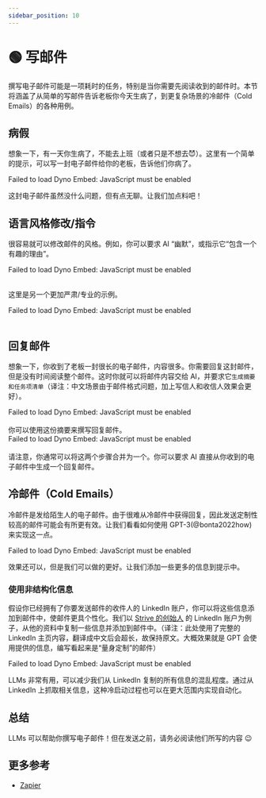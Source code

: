 ```yaml
---
sidebar_position: 10
---
```


# 🟢 写邮件

撰写电子邮件可能是一项耗时的任务，特别是当你需要先阅读收到的邮件时。本节将涵盖了从简单的写邮件告诉老板你今天生病了，到更复杂场景的冷邮件（Cold Emails）的各种用例。

## 病假

想象一下，有一天你生病了，不能去上班（或者只是不想去😈）。这里有一个简单的提示，可以写一封电子邮件给你的老板，告诉他们你病了。

<div trydyno-embed="" openai-model="text-davinci-003" initial-prompt="我的名字：克洛丝\n老板的名字：凯尔希\n\n写一封电子邮件给我的老板，告诉他我今天因为生病不能上班。" initial-response="亲爱的凯尔希：\n\n我是克洛丝，我是你的员工。我很抱歉地通知你，我今天因为生病不能上班。\n\n我昨晚感觉不舒服，今天早上我去看了医生，他诊断我得了感冒。他建议我休息几天，所以我不能上班。\n\n我会尽快恢复健康，并尽快回到工作岗位。如果你需要任何其他信息，请随时联系我。\n\n谢谢！\n\n克洛丝" max-tokens="512" box-rows="8" model-temp="0" top-p="0">
    <noscript>Failed to load Dyno Embed: JavaScript must be enabled</noscript>
</div>

这封电子邮件虽然没什么问题，但有点无聊。让我们加点料吧！

## 语言风格修改/指令

很容易就可以修改邮件的风格。例如，你可以要求 AI “幽默”，或指示它“包含一个有趣的理由”。

<div trydyno-embed="" openai-model="text-davinci-003" initial-prompt="我的名字：克洛丝\n老板的名字：凯尔希\n\n写一封电子邮件给我的老板，告诉他我今天因为生病不能上班。\n请简洁幽默，包含一个有趣的理由：" initial-response="亲爱的凯尔希：\n\n很遗憾，我今天不能来上班。原因是我昨晚在外面做完一个任务，结果回到家后发现变成了一只猫！这可能是一种古老的魔法，但可怕的是它会让我感冒，所以我必须休息一天才能恢复健康。\n\n我会尽快完成我的工作，并尽力赶上时间表。祝你今天一切顺利！\n\n最真诚的问候，\n\n克洛丝" max-tokens="512" box-rows="10" model-temp="0.7" top-p="1">
    <noscript>Failed to load Dyno Embed: JavaScript must be enabled</noscript>
</div>
<br/>

这里是另一个更加严肃/专业的示例。

<div trydyno-embed="" openai-model="text-davinci-003" initial-prompt="我的名字：克洛丝\n老板的名字：凯尔希\n\n写一封严肃、专业的电子邮件给我的老板，告诉他我今天因为生病不能上班。请简洁明了：" initial-response="尊敬的凯尔希先生：\n\n我是克洛丝，很抱歉地通知您，我今天因为生病不能上班。我会尽快恢复健康，并尽快回到工作岗位。\n\n谢谢您的理解，\n\n克洛丝" max-tokens="512" box-rows="8" model-temp="0" top-p="0">
    <noscript>Failed to load Dyno Embed: JavaScript must be enabled</noscript>
</div>
<br/>

## 回复邮件

想象一下，你收到了老板一封很长的电子邮件，内容很多。你需要回复这封邮件，但是没有时间阅读整个邮件。这时你就可以将邮件内容交给 AI，并要求它`生成摘要和任务项清单`（译注：中文场景由于邮件格式问题，加上写信人和收信人效果会更好）。

<div trydyno-embed="" openai-model="text-davinci-003" initial-prompt="尊敬的克洛丝，\n\n希望你一切都好。我写信给你，向你提供我们公司的一些新消息，并请求你协助解决你所开发的软件的用户界面(UI)问题。\n\n正如你所知，我们公司一直致力于为客户提供用户友好的体验，我们已经确定了软件UI方面的一些问题。具体来说，我们收到了用户的反馈，他们发现访问某些功能很困难，并且UI不够直观。\n\n我们需要你的帮助来解决这些问题并改善软件的UI。这可能涉及对UI的布局、设计或功能进行更改。我们相信，你在软件开发方面的专业知识和对软件的熟悉将使你成为帮助我们完成这项任务的理想人选。\n\n如果你需要任何额外的资源或支持来完成这项任务，请不要犹豫告诉我。此外，如果你能够提供一个预计修改完成时间的估计，我会非常感激。\n\n如果你有任何问题或需要进一步的澄清，请不要犹豫联系我。\n\n感谢你对我们公司的辛勤工作和奉献。我期待着很快收到你的回复。\n\n此致\n\n敬礼\n\n凯尔希\n\n生成以上内容摘要和任务项清单。" initial-response="写信人：凯尔希\n收信人：克洛丝\n\n内容摘要：凯尔希向克洛丝提供了公司的一些新消息，并请求克洛丝协助解决软件的用户界面问题。\n\n任务项清单：\n1. 对UI的布局、设计或功能进行更改。\n2. 提供一个预计修改完成时间的估计。\n3. 如果需要，提供额外的资源或支持。" max-tokens=" 1024" box-rows="18" model-temp="0" top-p="0">
    <noscript>Failed to load Dyno Embed: JavaScript must be enabled</noscript>
</div>

<br/>
你可以使用这份摘要来撰写回复邮件。

<div trydyno-embed="" openai-model="text-davinci-003" initial-prompt="写信人：凯尔希\n收信人：克洛丝\n\n内容摘要：凯尔希向克洛丝提供了公司的一些新消息，并请求克洛丝协助解决软件的用户界面问题。\n\n任务项清单：\n1. 对UI的布局、设计或功能进行更改。\n2. 提供一个预计修改完成时间的估计。\n3. 如果需要，提供额外的资源或支持。\n\n请根据以上电子邮件摘要，撰写一封给凯尔希的回复邮件：" initial-response="亲爱的凯尔希：\n\n感谢您给我发送关于公司的新消息。我很乐意协助解决软件的用户界面问题。\n\n我将尽快对UI的布局、设计或功能进行更改，并尽力在最短的时间内完成。如果需要，我可以提供额外的资源或支持。\n\n期待着与您的合作！\n\n克洛丝" max-tokens="1024" box-rows="18" model-temp="0" top-p="0">
    <noscript>Failed to load Dyno Embed: JavaScript must be enabled</noscript>
</div>

<br/>
请注意，你通常可以将这两个步骤合并为一个。你可以要求 AI 直接从你收到的电子邮件中生成一个回复邮件。

## 冷邮件（Cold Emails）

冷邮件是发给陌生人的电子邮件。由于很难从冷邮件中获得回复，因此发送定制性较高的邮件可能会有所更有效。让我们看看如何使用 GPT-3(@bonta2022how) 来实现这一点。

<div trydyno-embed="" openai-model="text-davinci-003" initial-prompt="公司名: 罗德岛\n我的名字: 克洛丝\n撰写一封冷邮件" initial-response="尊敬的克洛丝：\n\n您好！\n\n我是罗德岛的招聘专员，很高兴能够与您联系。\n\n我们正在寻找一位有能力、有热情的专业人士加入我们的团队，以支持我们的业务发展。我们正在寻找一位有能力、有热情的专业人士加入我们的团队，以支持我们的业务发展。\n\n我们正在招聘一位职位，您可能有兴趣。该职位要求有良好的沟通能力、组织能力和分析能力，以及与客户建立良好的关系。\n\n如果您有兴趣，请发送您的简历和求职信至我们的电子邮箱，我们将尽快与您联系。\n\n期待您的回复！\n\n祝好，\n罗德岛" max-tokens="1024" box-rows="10" model-temp="0" top-p="0">
    <noscript>Failed to load Dyno Embed: JavaScript must be enabled</noscript>
</div>

效果还可以，但是我们可以做的更好。让我们添加一些更多的信息到提示中。

### 使用非结构化信息

假设你已经拥有了你要发送邮件的收件人的 LinkedIn 账户，你可以将这些信息添加到邮件中，使邮件更具个性化。我们以 [Strive 的创始人](https://www.linkedin.com/in/snpranav/) 的 LinkedIn 账户为例子，从他的资料中复制一些信息并添加到邮件中。（译注：此处使用了完整的 LinkedIn 主页内容，翻译成中文后会超长，故保持原文。大概效果就是 GPT 会使用提供的信息，编写看起来是“量身定制”的邮件）

<div trydyno-embed="" openai-model="text-davinci-003" initial-prompt="Pranav Shikarpur  1st degree connection1st\nDeveloper Advocate. Problem Solver. Previously: Co-founder Strive, Intel ISEF Alum\n\nExperienceExperience\nThales Cloud Security logo\nDeveloper AdvocateDeveloper Advocate\nThales Cloud SecurityThales Cloud Security\nApr 2022 - Present · 1 yrApr 2022 - Present · 1 yr\n- Executed go-to-market and boosted developer engagement for Thales’s new data encryption product launch.\n- Spearheaded developer adoption of product at the RSA conference 2022 and KubeCon 2022.\n- Presented a talk at HashiCorp’s annual conference - HashiConf 2022 in LA - about “Securing Any Data Source”.- Executed go-to-market and boosted developer engagement for Thales’s new data encryption product launch. - Spearheaded developer adoption of product at the RSA conference 2022 and KubeCon 2022. - Presented a talk at HashiCorp’s annual conference - HashiConf 2022 in LA - about “Securing Any Data Source”.…see more\nSkills: Data Encryption Standard (DES) · Cryptography · Cybersecurity · Content Creation · Azure Kubernetes Service (AKS) · Google Kubernetes Engine (GKE)Skills: Data Encryption Standard (DES) · Cryptography · Cybersecurity · Content Creation · Azure Kubernetes Service (AKS) · Google Kubernetes Engine (GKE)\nStartup Shell logo\nDirector of Founder ResourcesDirector of Founder Resources\nStartup ShellStartup Shell\nFeb 2022 - Present · 1 yr 2 mosFeb 2022 - Present · 1 yr 2 mos\nCollege Park, Maryland, United StatesCollege Park, Maryland, United States\n- Closed partnerships of founder resources with various tech companies like Vercel, MongoDB, etc.\n- Sourced over $50,000 of credits and resources for founders at Startup Shell in the span of 3 months.- Closed partnerships of founder resources with various tech companies like Vercel, MongoDB, etc. - Sourced over $50,000 of credits and resources for founders at Startup Shell in the span of 3 months.\nSkills: Strategic PartnershipsSkills: Strategic Partnerships\nStrive Network logo\nCo-FounderCo-Founder\nStriveStrive\nDec 2020 - Nov 2021 · 1 yrDec 2020 - Nov 2021 · 1 yr\n- Founded India's first cohort-based learning platform for passion-related courses. Had 7K+ monthly active users.\n- Built the learning platform from the ground up and managed traffic to the website at scale and oversaw the sales and marketing execution.\n- Negotiated with 100X.VC and People Group to raise $50K seed funding for Strive.- Founded India's first cohort-based learning platform for passion-related courses. Had 7K+ monthly active users. - Built the learning platform from the ground up and managed traffic to the website at scale and oversaw the sales and marketing execution. - Negotiated with 100X.VC and People Group to raise $50K seed funding for Strive.…see more\nSkills: Go (Programming Language) · Python (Programming Language) · Product Management · Product Marketing · Next.js · Amazon EKS\n\nEducationEducation\nUniversity of Maryland logo\nUniversity of MarylandUniversity of Maryland\nUndergraduate, Mathematics and Computer ScienceUndergraduate, Mathematics and Computer Science\nAug 2019 - May 2023Aug 2019 - May 2023\nActivities and societies: Director of Founder Resources at Startup ShellActivities and societies: Director of Founder Resources at Startup Shell\nExploring the beauty of mathematics with the practicality of computer science\n\nWrite a cold outreach email to this founder, pitching him our product, Nightfall, which is a neo-CRM. My name is Max. Make the email formal, yet approachable. Mention relevant details from his LinkedIn information above to help pitch the product.Pranav Shikarpur  1st degree connection1st\nDeveloper Advocate. Problem Solver. Previously: Co-founder Strive, Intel ISEF Alum\n\nExperienceExperience\nThales Cloud Security logo\nDeveloper AdvocateDeveloper Advocate\nThales Cloud SecurityThales Cloud Security\nApr 2022 - Present · 1 yrApr 2022 - Present · 1 yr\n- Executed go-to-market and boosted developer engagement for Thales’s new data encryption product launch.\n- Spearheaded developer adoption of product at the RSA conference 2022 and KubeCon 2022.\n- Presented a talk at HashiCorp’s annual conference - HashiConf 2022 in LA - about “Securing Any Data Source”.- Executed go-to-market and boosted developer engagement for Thales’s new data encryption product launch. - Spearheaded developer adoption of product at the RSA conference 2022 and KubeCon 2022. - Presented a talk at HashiCorp’s annual conference - HashiConf 2022 in LA - about “Securing Any Data Source”.…see more\nSkills: Data Encryption Standard (DES) · Cryptography · Cybersecurity · Content Creation · Azure Kubernetes Service (AKS) · Google Kubernetes Engine (GKE)Skills: Data Encryption Standard (DES) · Cryptography · Cybersecurity · Content Creation · Azure Kubernetes Service (AKS) · Google Kubernetes Engine (GKE)\nStartup Shell logo\nDirector of Founder ResourcesDirector of Founder Resources\nStartup ShellStartup Shell\nFeb 2022 - Present · 1 yr 2 mosFeb 2022 - Present · 1 yr 2 mos\nCollege Park, Maryland, United StatesCollege Park, Maryland, United States\n- Closed partnerships of founder resources with various tech companies like Vercel, MongoDB, etc.\n- Sourced over $50,000 of credits and resources for founders at Startup Shell in the span of 3 months.- Closed partnerships of founder resources with various tech companies like Vercel, MongoDB, etc. - Sourced over $50,000 of credits and resources for founders at Startup Shell in the span of 3 months.\nSkills: Strategic PartnershipsSkills: Strategic Partnerships\nStrive Network logo\nCo-FounderCo-Founder\nStriveStrive\nDec 2020 - Nov 2021 · 1 yrDec 2020 - Nov 2021 · 1 yr\n- Founded India's first cohort-based learning platform for passion-related courses. Had 7K+ monthly active users.\n- Built the learning platform from the ground up and managed traffic to the website at scale and oversaw the sales and marketing execution.\n- Negotiated with 100X.VC and People Group to raise $50K seed funding for Strive.- Founded India's first cohort-based learning platform for passion-related courses. Had 7K+ monthly active users. - Built the learning platform from the ground up and managed traffic to the website at scale and oversaw the sales and marketing execution. - Negotiated with 100X.VC and People Group to raise $50K seed funding for Strive.…see more\nSkills: Go (Programming Language) · Python (Programming Language) · Product Management · Product Marketing · Next.js · Amazon EKS\n\nEducationEducation\nUniversity of Maryland logo\nUniversity of MarylandUniversity of Maryland\nUndergraduate, Mathematics and Computer ScienceUndergraduate, Mathematics and Computer Science\nAug 2019 - May 2023Aug 2019 - May 2023\nActivities and societies: Director of Founder Resources at Startup ShellActivities and societies: Director of Founder Resources at Startup Shell\nExploring the beauty of mathematics with the practicality of computer science\n\nWrite a cold outreach email to this founder, pitching him our product, Nightfall, which is a neo-CRM. My name is Max. Make the email formal, yet approachable. Mention relevant details from his LinkedIn information above to help pitch the product." initial-response="Dear Pranav,\n\nMy name is Max and I am reaching out to you because I believe our product, Nightfall, could be a great fit for you. As a co-founder of Strive and Director of Founder Resources at Startup Shell, I'm sure you understand the importance of having a reliable CRM to help manage customer relationships.\n\nNightfall is a neo-CRM that helps founders and entrepreneurs like yourself to easily manage customer relationships and track customer data. Our product is designed to be user-friendly and intuitive, so you can focus on growing your business without worrying about the technical details.\n\nI think you would find Nightfall to be a great asset to your business. If you're interested, I'd love to schedule a call to discuss further.\n\nBest,\nMax" max-tokens="256" box-rows="39" model-temp="0" top-p="0">
    <noscript>Failed to load Dyno Embed: JavaScript must be enabled</noscript>
</div>

LLMs 非常有用，可以减少我们从 LinkedIn 复制的所有信息的混乱程度。通过从 LinkedIn 上抓取相关信息，这种冷启动过程也可以在更大范围内实现自动化。




## 总结

LLMs 可以帮助你撰写电子邮件！但在发送之前，请务必阅读他们所写的内容 😉


## 更多参考

- [Zapier](https://zapier.com/blog/use-openai-gpt-3-to-write-emails/)